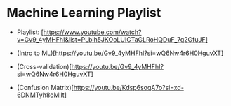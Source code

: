 # Machine Learning Playlist
- Playlist: [https://www.youtube.com/watch?v=Gv9_4yMHFhI&list=PLblh5JKOoLUICTaGLRoHQDuF_7q2GfuJF]

- (Intro to ML)[https://youtu.be/Gv9_4yMHFhI?si=wQ6Nw4r6H0HguvXT]
- (Cross-validation)[https://youtu.be/Gv9_4yMHFhI?si=wQ6Nw4r6H0HguvXT]
- (Confusion Matrix)[https://youtu.be/Kdsp6soqA7o?si=xd-6DNMTyh8oMllt]
